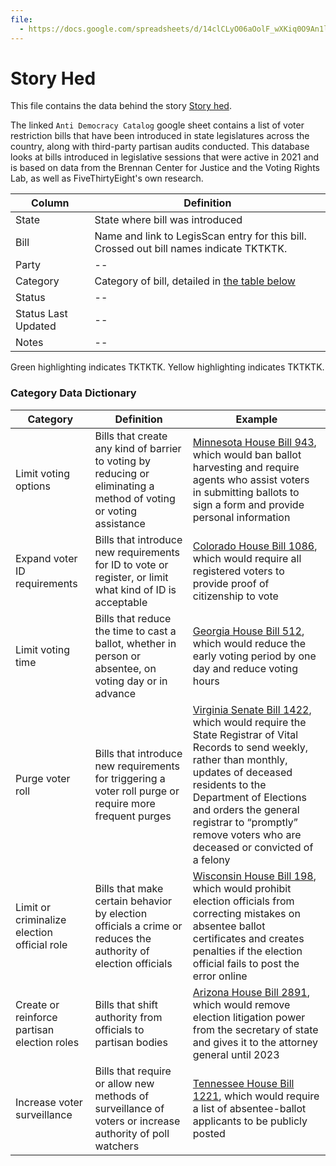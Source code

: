 ```yaml
---
file:
  - https://docs.google.com/spreadsheets/d/14clCLyO06aOolF_wXKiq0O9An1lMMTt6L6WNloQRaCY/edit#gid=1579791122
---
```


# Story Hed

This file contains the data behind the story [Story hed](https://fivethirtyeight.com/).

The linked `Anti Democracy Catalog` google sheet contains a list of voter restriction bills that have been introduced in state legislatures across the country, along with third-party partisan audits conducted. This database looks at bills introduced in legislative sessions that were active in 2021 and is based on data from the Brennan Center for Justice and the Voting Rights Lab, as well as FiveThirtyEight's own research.

Column | Definition
--- | ---
State | State where bill was introduced
Bill | Name and link to LegisScan entry for this bill. Crossed out bill names indicate TKTKTK.
Party | --
Category | Category of bill, detailed in [the table below](#category-data-dictionary)
Status | --
Status Last Updated | --
Notes | --

Green highlighting indicates TKTKTK. Yellow highlighting indicates TKTKTK.

### Category Data Dictionary
Category | Definition | Example
--- | --- | ---
Limit voting options | Bills that create any kind of barrier to voting by reducing or eliminating a method of voting or voting assistance | [Minnesota House Bill 943](https://legiscan.com/MN/bill/HF943/2021), which would ban ballot harvesting and require agents who assist voters in submitting ballots to sign a form and provide personal information
Expand voter ID requirements | Bills that introduce new requirements for ID to vote or register, or limit what kind of ID is acceptable | [Colorado House Bill 1086](https://legiscan.com/CO/text/HB1086/id/2294598), which would require all registered voters to provide proof of citizenship to vote
Limit voting time | Bills that reduce the time to cast a ballot, whether in person or absentee, on voting day or in advance | [Georgia House Bill 512](https://legiscan.com/GA/bill/HB512/2021), which would reduce the early voting period by one day and reduce voting hours
Purge voter roll | Bills that introduce new requirements for triggering a voter roll purge or require more frequent purges | [Virginia Senate Bill 1422](https://legiscan.com/VA/bill/SB1422/2021), which would require the State Registrar of Vital Records to send weekly, rather than monthly, updates of deceased residents to the Department of Elections and orders the general registrar to “promptly” remove voters who are deceased or convicted of a felony
Limit or criminalize election official role | Bills that make certain behavior by election officials a crime or reduces the authority of election officials | [Wisconsin House Bill 198](https://legiscan.com/WI/text/AB198/id/2347768), which would prohibit election officials from correcting mistakes on absentee ballot certificates and creates penalties if the election official fails to post the error online
Create or reinforce partisan election roles | Bills that shift authority from officials to partisan bodies | [Arizona House Bill 2891](https://legiscan.com/AZ/bill/HB2891/2021), which would remove election litigation power from the secretary of state and gives it to the attorney general until 2023
Increase voter surveillance | Bills that require or allow new methods of surveillance of voters or increase authority of poll watchers | [Tennessee House Bill 1221](https://legiscan.com/TN/bill/HB1221/2021), which would require a list of absentee-ballot applicants to be publicly posted
